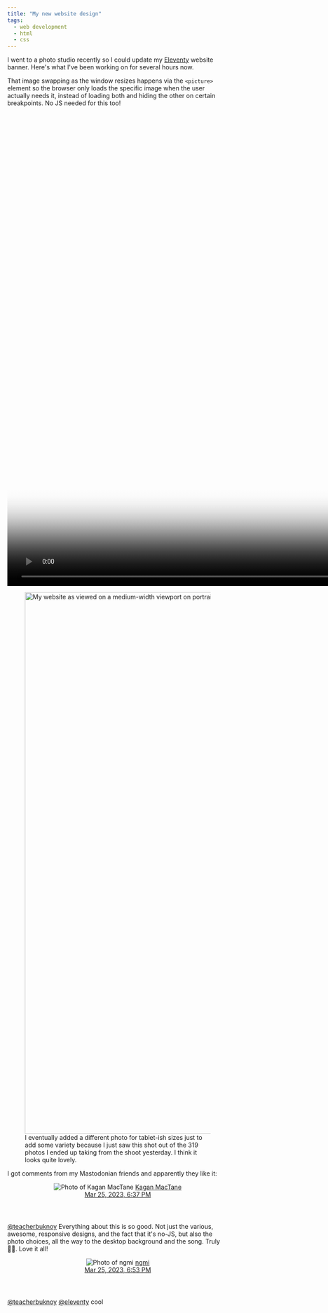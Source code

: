 ```yaml
---
title: "My new website design"
tags: 
  - web development
  - html
  - css
---
```


I went to a photo studio recently so I could update my [Eleventy](https://11ty.dev/) website banner. Here's what I've been working on for several hours now.

That image swapping as the window resizes happens via the `<picture>` element so the browser only loads the specific image when the user actually needs it, instead of loading both and hiding the other on certain breakpoints. No JS needed for this too!

<video controls width="1920" height="1080" class="embed embed--youtube" poster="https://ik.imagekit.io/8jjzxcl9p/tr:h-450/notes/my-website/video-poster.png">
  <source src="https://ik.imagekit.io/8jjzxcl9p/tr:f-webm,h-450/notes/my-website/website.mp4" type="video/webm">
  <source src="https://ik.imagekit.io/8jjzxcl9p/tr:f-mp4,h-450/notes/my-website/website.mp4" type="video/mp4">
  <p>Your browser does not support HTML5 videos. You can download the video in <a href="https://ik.imagekit.io/tr:f-webm/8jjzxcl9p/notes/my-website/website.mp4" download>WEBM</a> or <a href="https://ik.imagekit.io/tr:f-mp4/8jjzxcl9p/notes/my-website/website.mp4">MP4</a> format instead.</p>
</video>

<figure class="image">
  <picture>
    <source
    srcset="https://ik.imagekit.io/8jjzxcl9p/tr:f-avif/notes/my-website/tablet.jpg"
      type="image/avif"
    >
    <source
      srcset="https://ik.imagekit.io/8jjzxcl9p/tr:f-webp/notes/my-website/tablet.jpg"
      type="image/webp"
    >
    <img 
      src="https://ik.imagekit.io/8jjzxcl9p/notes/my-website/tablet.jpg" 
      loading="lazy"
      alt="My website as viewed on a medium-width viewport on portrait orientation." width="920" height="1236">
  </picture>
  <figcaption>I eventually added a different photo for tablet-ish sizes just to add some variety because I just saw this shot out of the 319 photos I ended up taking from the shoot yesterday. I think it looks quite lovely.</figcaption>
</figure>

I got comments from my Mastodonian friends and apparently they like it:

<article class="webmention-reply">
  <header class="webmention-reply__header">
    <div class="d-flex gap--xs ai--center">
      <img src="https://webmention.io/avatar/s3.masto.ai/1e4ee514c005d8b10c5d5fd843aeba9386bf7eabaf42d718ce8b0057dd436a4c.jpg" alt="Photo of Kagan MacTane" class="webmention__author-photo">
      <a href="https://wandering.shop/@kagan" class="webmention__author-link">Kagan MacTane</a>
    </div>
    <a href="https://wandering.shop/@kagan/110085372404602501">
      <time datetime="3/25/2023, 6:37:56 PM">Mar 25, 2023, 6:37 PM</time>
    </a>
  </header>
  <div class="webmention-reply__body"><p><span class="h-card"><a href="https://masto.ai/@teacherbuknoy" class="u-url">@<span>teacherbuknoy</span></a></span> Everything about this is so good. Not just the various, awesome, responsive designs, and the fact that it's no-JS, but also the photo choices, all the way to the desktop background and the song. Truly 💯✨. Love it all!</p></div>
</article>

<article class="webmention-reply">
  <header class="webmention-reply__header">
    <div class="d-flex gap--xs ai--center">
      <img src="https://webmention.io/avatar/s3.masto.ai/001922fb932e66c17bf5a65660b68355a3ea1ae46870d2321db4caac8a4409f2.png" alt="Photo of ngmi" class="webmention__author-photo">
      <a href="https://mastodon.online/@ngmi" class="webmention__author-link">ngmi</a>
    </div>
    <a href="https://mastodon.online/@ngmi/110085431926013977">
      <time datetime="3/25/2023, 6:53:04 PM">Mar 25, 2023, 6:53 PM</time>
    </a>
  </header>
  <div class="webmention-reply__body"><p><span class="h-card"><a href="https://masto.ai/@teacherbuknoy" class="u-url">@<span>teacherbuknoy</span></a></span> <span class="h-card"><a href="https://fosstodon.org/@eleventy" class="u-url">@<span>eleventy</span></a></span> cool</p></div>
</article>
